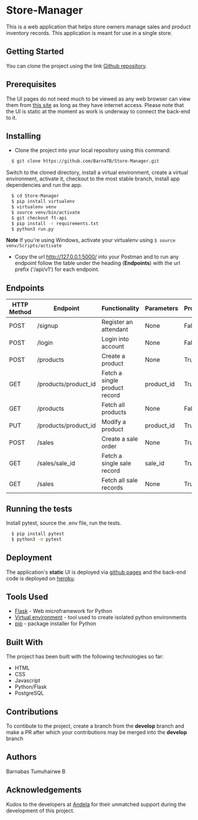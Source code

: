 # Store-Manager

This is a web application that helps store owners manage sales and product inventory records. This application is meant for use in a single store.

## Getting Started

You can clone the project using the link [Github repository](https://github.com/BarnaTB/Store-Manager.git).

## Prerequisites

The UI pages do not need much to be viewed as any web browser can view them from [this site](https://barnatb.github.io/Store-Manager/) as long as they have internet access. Please note that the UI is static at the moment as work is underway to connect the back-end to it.

## Installing

* Clone the project into your local repository using this command:

```sh
  $ git clone https://github.com/BarnaTB/Store-Manager.git
  ```
  Switch to the cloned directory, install a virtual environment, create a virtual environment, activate it, checkout to the most stable branch, install app dependencies and run the app.
  ```sh
    $ cd Store-Manager
    $ pip install virtualenv
    $ virtualenv venv
    $ source venv/bin/activate
    $ git checkout ft-api
    $ pip install -r requirements.txt
    $ python3 run.py
```
**Note** If you're using Windows, activate your virtualenv using `` $ source venv/Scripts/activate ``
* Copy the url http://127.0.0.1:5000/ into your Postman and to run any endpoint follow the table under the heading (**Endpoints**) with the url prefix ('/api/v1') for each endpoint.

## Endpoints
HTTP Method | Endpoint | Functionality | Parameters | Protected
----------- | -------- | ------------- | ---------- | ---------
POST | /signup | Register an attendant | None | False
POST | /login | Login into account | None | False
POST | /products | Create a product | None | True
GET | /products/product_id | Fetch a single product record | product_id | True
GET | /products | Fetch all products | None | False
PUT | /products/product_id | Modify a product | product_id | True
POST | /sales | Create a sale order | None | True
GET | /sales/sale_id | Fetch a single sale record | sale_id | True
GET | /sales | Fetch all sale records | None | True

## Running the tests

Install pytest, source the .env file, run the tests.
```sh
  $ pip install pytest
  $ python3 -m pytest
  ```

## Deployment

The application's **static** UI is deployed via [github pages](https://barnatb.github.io/Store-Manager/) and the back-end code is deployed on [heroku](https://store-manag.herokuapp.com/).

## Tools Used

* [Flask](http://flask.pocoo.org/) - Web microframework for Python
* [Virtual environment](https://virtualenv.pypa.io/en/stable/) - tool used to create isolated python environments
* [pip](https://pip.pypa.io/en/stable/) - package installer for Python

## Built With

The project has been built with the following technologies so far:

* HTML
* CSS
* Javascript
* Python/Flask
* PostgreSQL

## Contributions

To contibute to the project, create a branch from the **develop** branch and make a PR after which your contributions may be merged into the **develop** branch

## Authors

Barnabas Tumuhairwe B

## Acknowledgements

Kudos to the developers at [Andela](https://andela.com) for their unmatched support during the development of this project.
